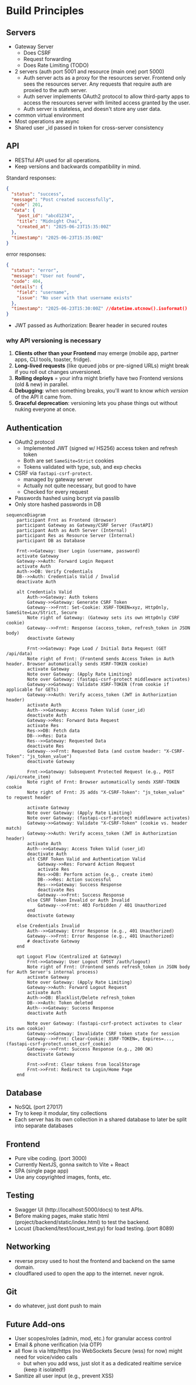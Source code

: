 # Build Principles

## Servers

- Gateway Server
  - Does CSRF
  - Request forwarding
  - Does Rate Limiting (TODO)
- 2 servers (auth port 5001 and resource (main one) port 5000)
  - Auth server acts as a proxy for the resources server. Frontend only sees the resources server. Any requests that require auth are proxied to the auth server.
  - Auth server implements OAuth2 protocol to allow third-party apps to access the resources server with limited access granted by the user.
  - Auth server is stateless, and doesn't store any user data.
- common virtual environment
- Most operations are async
- Shared user \_id passed in token for cross-server consistency

## API

- RESTful API used for all operations.
- Keep versions and backwards compatibility in mind.

Standard responses:

```json
{
  "status": "success",
  "message": "Post created successfully",
  "code": 201,
  "data": {
    "post_id": "abcd1234",
    "title": "Midnight Chai",
    "created_at": "2025-06-23T15:35:00Z"
  },
  "timestamp": "2025-06-23T15:35:00Z"
}
```

error responses:

```json
{
  "status": "error",
  "message": "User not found",
  "code": 404,
  "details": {
    "field": "username",
    "issue": "No user with that username exists"
  },
  "timestamp": "2025-06-23T15:30:00Z" //datetime.utcnow().isoformat()
}
```

- JWT passed as Authorization: Bearer <token> header in secured routes

### why API versioning is necessary

1. **Clients other than your Frontend** may emerge (mobile app, partner apps, CLI tools, toaster, fridge).
2. **Long-lived requests** (like queued jobs or pre-signed URLs) might break if you roll out changes unversioned.
3. **Rolling deploys** = your infra might briefly have two Frontend versions (old & new) in parallel.
4. **Debugging**: when something breaks, you'll want to know _which version_ of the API it came from.
5. **Graceful deprecation**: versioning lets you phase things out without nuking everyone at once.

## Authentication

- OAuth2 protocol
  - Implemented JWT (signed w/ HS256) access token and refresh token
  - Both are set `SameSite=Strict` cookies
  - Tokens validated with type, sub, and exp checks
- CSRF via `fastapi-csrf-protect`.
  - managed by gateway server
  - Actually not quite necessary, but good to have
  - Checked for every request
- Passwords hashed using bcrypt via passlib
- Only store hashed passwords in DB

```mermaid
sequenceDiagram
    participant Frnt as Frontend (Browser)
    participant Gateway as Gateway/CSRF Server (FastAPI)
    participant Auth as Auth Server (Internal)
    participant Res as Resource Server (Internal)
    participant DB as Database

    Frnt->>Gateway: User Login (username, password)
    activate Gateway
    Gateway->>Auth: Forward Login Request
    activate Auth
    Auth->>DB: Verify Credentials
    DB-->>Auth: Credentials Valid / Invalid
    deactivate Auth

    alt Credentials Valid
        Auth->>Gateway: Auth tokens
        Gateway->>Gateway: Generate CSRF Token
        Gateway-->>Frnt: Set-Cookie: XSRF-TOKEN=xyz, HttpOnly, SameSite=Lax/Strict, Secure
        Note right of Gateway: (Gateway sets its own HttpOnly CSRF cookie)
        Gateway-->>Frnt: Response (access_token, refresh_token in JSON body)
        deactivate Gateway

        Frnt->>Gateway: Page Load / Initial Data Request (GET /api/data)
        Note right of Frnt: (Frontend sends Access Token in Auth header. Browser automatically sends XSRF-TOKEN cookie)
        activate Gateway
        Note over Gateway: (Apply Rate Limiting)
        Note over Gateway: (fastapi-csrf-protect middleware activates)
        Gateway->>Gateway: Validate XSRF-TOKEN (from cookie if applicable for GETs)
        Gateway->>Auth: Verify access_token (JWT in Authorization header)
        activate Auth
        Auth-->>Gateway: Access Token Valid (user_id)
        deactivate Auth
        Gateway->>Res: Forward Data Request
        activate Res
        Res->>DB: Fetch data
        DB-->>Res: Data
        Res-->>Gateway: Requested Data
        deactivate Res
        Gateway-->>Frnt: Requested Data (and custom header: "X-CSRF-Token": "js_token_value")
        deactivate Gateway

        Frnt->>Gateway: Subsequent Protected Request (e.g., POST /api/create_item)
        Note right of Frnt: Browser automatically sends XSRF-TOKEN cookie
        Note right of Frnt: JS adds "X-CSRF-Token": "js_token_value" to request header

        activate Gateway
        Note over Gateway: (Apply Rate Limiting)
        Note over Gateway: (fastapi-csrf-protect middleware activates)
        Gateway->>Gateway: Validate "X-CSRF-Token" (cookie vs. header match)
        Gateway->>Auth: Verify access_token (JWT in Authorization header)
        activate Auth
        Auth-->>Gateway: Access Token Valid (user_id)
        deactivate Auth
        alt CSRF Token Valid and Authentication Valid
            Gateway->>Res: Forward Action Request
            activate Res
            Res->>DB: Perform action (e.g., create item)
            DB-->>Res: Action successful
            Res-->>Gateway: Success Response
            deactivate Res
            Gateway-->>Frnt: Success Response
        else CSRF Token Invalid or Auth Invalid
            Gateway-->>Frnt: 403 Forbidden / 401 Unauthorized
        end
        deactivate Gateway

    else Credentials Invalid
        Auth-->>Gateway: Error Response (e.g., 401 Unauthorized)
        Gateway-->>Frnt: Error Response (e.g., 401 Unauthorized)
        # deactivate Gateway
    end

    opt Logout Flow (Centralized at Gateway)
        Frnt->>Gateway: User Logout (POST /auth/logout)
        Note right of Frnt: (Frontend sends refresh_token in JSON body for Auth Server's internal process)
        activate Gateway
        Note over Gateway: (Apply Rate Limiting)
        Gateway->>Auth: Forward Logout Request
        activate Auth
        Auth->>DB: Blacklist/Delete refresh_token
        DB-->>Auth: Token deleted
        Auth-->>Gateway: Success Response
        deactivate Auth

        Note over Gateway: (fastapi-csrf-protect activates to clear its own cookie)
        Gateway->>Gateway: Invalidate CSRF token state for session
        Gateway-->>Frnt: Clear-Cookie: XSRF-TOKEN=, Expires=..., (fastapi-csrf-protect.unset_csrf_cookie)
        Gateway-->>Frnt: Success Response (e.g., 200 OK)
        deactivate Gateway

        Frnt->>Frnt: Clear tokens from localStorage
        Frnt->>Frnt: Redirect to Login/Home Page
    end
```

## Database

- NoSQL (port 27017)
- Try to keep it modular, tiny collections
- Each server has its own collection in a shared database to later be split into separate databases

## Frontend

- Pure vibe coding. (port 3000)
- Currently NextJS, gonna switch to Vite + React
- SPA (single page app)
- Use any copyrighted images, fonts, etc.

## Testing

- Swagger UI (http://localhost:5000/docs) to test APIs.
- Before making pages, make static html (project/backend/static/index.html) to test the backend.
- Locust (/backend/test/locust_test.py) for load testing. (port 8089)

## Networking

- reverse proxy used to host the frontend and backend on the same domain.
- cloudflared used to open the app to the internet. never ngrok.

## Git

- do whatever, just dont push to main

## Future Add-ons

- User scopes/roles (admin, mod, etc.) for granular access control
- Email & phone verification (via OTP)
- all flow is via http/https (no WebSockets Secure (wss) for now) might need for voice/video calls
  - but when you add wss, just slot it as a dedicated realtime service (keep it isolated!)
- Sanitize all user input (e.g., prevent XSS)
